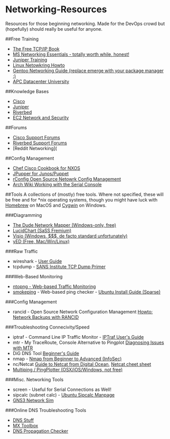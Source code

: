 # Networking-Resources
Resources for those beginning networking. Made for the DevOps crowd but (hopefully) should really be useful for anyone.

##Free Training
- [The Free TCP/IP Book](http://www.tcpipguide.com/free/index.htm)
- [MS Networking Essentials - totally worth while, honest!](https://www.microsoftvirtualacademy.com/en-us/training-courses/networking-fundamentals-8249?l=zcmNgKKy_1704984382)
- [Juniper Training](https://learningportal.juniper.net/juniper/user_courses.aspx)
- [Linux Netowkring Howto](http://www.tldp.org/HOWTO/NET3-4-HOWTO.html)
- [Gentoo Networking Guide (replace emerge with your package manager :)](http://www.tldp.org/HOWTO/NET3-4-HOWTO.html)
- [APC Datacenter University](http://energy.schneideruniversities.com/)

##Knowledge Bases
- [Cisco](http://www.cisco.com/cisco/web/psa/reference.html)
- [Juniper](https://kb.juniper.net/InfoCenter/index?page=home)
- [Riverbed](https://supportkb.riverbed.com/support/index?page=home)
- [EC2 Network and Security](http://docs.aws.amazon.com/AWSEC2/latest/UserGuide/EC2_Network_and_Security.html)

##Forums
- [Cisco Support Forums](https://supportforums.cisco.com/)
- [Riverbed Support Forums](https://supportkb.riverbed.com/support/index?page=browsecategory)
- [Reddit Networking](

##Config Management
- [Chef Cisco Cookbook for NXOS](https://supermarket.chef.io/cookbooks/cisco-cookbook)
- [JPupper for Junos/Puppet](https://downloads.puppetlabs.com/junos/2.0R1.1/)
- [rConfig Open Source Netowrk Config Management](http://www.rconfig.com/)
- [Arch Wiki Working with the Serial Console](https://wiki.archlinux.org/index.php/Working_with_the_serial_console)

##Tools
A collections of (mostly) free tools. Where not specified, these will be free and for *nix operating systems, though you might have luck with [Homebrew](http://brew.sh/) on MacOS and [Cygwin](https://www.cygwin.com/) on Windows. 

###Diagramming
- [The Dude Network Mapper (Windows-only, free)](http://www.mikrotik.com/thedude)
- [LucidChart (SaSS Fremium)](https://www.lucidchart.com/)
- [Visio (Windows, $$$, de facto standard unfortunately)](https://products.office.com/en-ca/visio/visio-professional-2013-free-trial-flowchart-software)
- [yED (Free, Mac/Win/Linux)](http://www.yworks.com/en/products/yfiles/yed/)

###Raw Traffic
- wireshark - [User Guide](https://www.wireshark.org/docs/wsug_html_chunked/)
- tcpdump - [SANS Institute TCP Dump Primer](https://www.giac.org/paper/gsec/3489/beginners-guide-tcpdump/105700)

###Web-Based Monitoring
- [ntopng - Web-based Traffic Monitoring](https://github.com/ntop/ntopng)
- [smokeping](https://oss.oetiker.ch/smokeping/index.en.html) - Web-based ping checker - [Ubuntu Install Guide (Sparse)](http://manpages.ubuntu.com/manpages/trusty/man7/smokeping_install.7.html)

###Config Management
- rancid - Open Source Network Configuration Management [Howto: Network Backups with RANCID](http://www.linuxhomenetworking.com/wiki/index.php/Quick_HOWTO_:_Ch1_:_Network_Backups_With_Rancid)

###Troubleshooting Connecivity/Speed
- iptraf - Command Line IP Traffic Monitor - [IPTraf User's Guide](http://iptraf.seul.org/2.7/manual.html)
- mtr - My TraceRoute, Console Alternative to Pingplot [Diagnosing Issues with MTR](https://www.linode.com/docs/networking/diagnostics/diagnosing-network-issues-with-mtr)
- DiG DNS Tool [Beginner's Guide](https://www.madboa.com/geek/dig/)
- nmap - [Nmap from Beginner to Advanced (InfoSec)](http://resources.infosecinstitute.com/nmap/)
- nc/Netcat [Guide to Netcat from Digital Ocean](https://www.digitalocean.com/community/tutorials/how-to-use-netcat-to-establish-and-test-tcp-and-udp-connections-on-a-vps), [Netcat cheet sheet](https://www.sans.org/security-resources/sec560/netcat_cheat_sheet_v1.pdf)
- [Multiping / PingPlotter (OSX/iOS/Windows, not free)](https://www.pingman.com/products.html)

###Misc. Networking Tools
- screen - Useful for Serial Connections as Well!
- sipcalc (subnet calc) - [Ubuntu Sipcalc Manpage](http://manpages.ubuntu.com/manpages/hardy/man1/sipcalc.1.html)
- [GNS3 Network Sim](http://www.gns3.com/)

###Online DNS Troubleshooting Tools
- [DNS Stuff](http://www.dnsstuff.com/)
- [MX Toolbox](http://mxtoolbox.com/)
- [DNS Propagation Checker](https://www.whatsmydns.net/)

